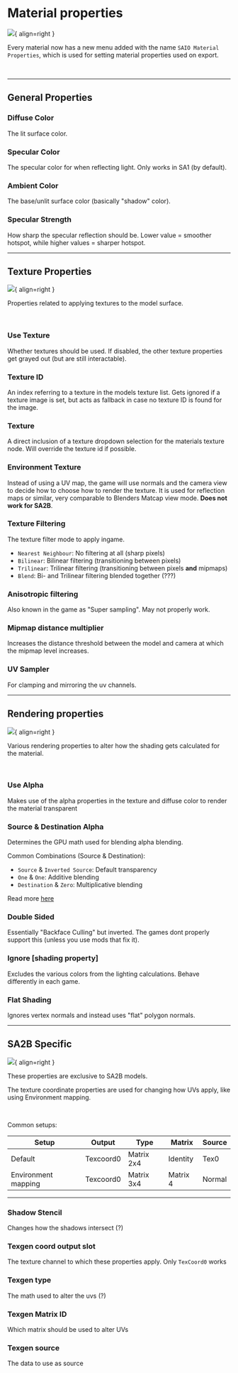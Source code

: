 # Material properties
![](../../img/ui_material_properties.png){ align=right }

Every material now has a new menu added with the name `SAIO Material Properties`, which is used for setting material properties used on export.

<br clear="right"/>

---

## General Properties

### Diffuse Color
The lit surface color.

### Specular Color
The specular color for when reflecting light. Only works in SA1 (by default).

### Ambient Color
The base/unlit surface color (basically "shadow" color).

### Specular Strength
How sharp the specular reflection should be. Lower value = smoother hotspot, while higher values = sharper hotspot.

---

## Texture Properties
![](../../img/ui_material_texture_properties.png){ align=right }

Properties related to applying textures to the model surface.

<br clear="right"/>

### Use Texture
Whether textures should be used. If disabled, the other texture properties get grayed out (but are still interactable).

### Texture ID
An index referring to a texture in the models texture list. Gets ignored if a texture image is set, but acts as fallback in case no texture ID is found for the image.

### Texture
A direct inclusion of a texture dropdown selection for the materials texture node. Will override the texture id if possible.

### Environment Texture
Instead of using a UV map, the game will use normals and the camera view to decide how to choose how to render the texture. It is used for reflection maps or similar, very comparable to Blenders Matcap view mode. **Does not work for SA2B**.

### Texture Filtering
The texture filter mode to apply ingame.

- `Nearest Neighbour`: No filtering at all (sharp pixels)
- `Bilinear`: Bilinear filtering (transitioning between pixels)
- `Trilinear`: Trilinear filtering (transitioning between pixels **and** mipmaps)
- `Blend`: Bi- and Trilinear filtering blended together (???)

### Anisotropic filtering
Also known in the game as "Super sampling". May not properly work.

### Mipmap distance multiplier
Increases the distance threshold between the model and camera at which the mipmap level increases.

### UV Sampler
For clamping and mirroring the uv channels.

---

## Rendering properties
![](../../img/ui_material_rendering_properties.png){ align=right }

Various rendering properties to alter how the shading gets calculated for the material.

<br clear="right"/>

### Use Alpha
Makes use of the alpha properties in the texture and diffuse color to render the material transparent

### Source & Destination Alpha
Determines the GPU math used for blending alpha blending.

Common Combinations (Source & Destination):

- `Source` & `Inverted Source`: Default transparency
- `One` & `One`: Additive blending
- `Destination` & `Zero`: Multiplicative blending

Read more [here](https://www.learnopengles.com/android-lesson-five-an-introduction-to-blending/)

### Double Sided
Essentially "Backface Culling" but inverted. The games dont properly support this (unless you use mods that fix it).

### Ignore [shading property]
Excludes the various colors from the lighting calculations. Behave differently in each game.

### Flat Shading
Ignores vertex normals and instead uses "flat" polygon normals.

---

## SA2B Specific
![](../../img/ui_material_sa2b_properties.png){ align=right }

These properties are exclusive to SA2B models.

The texture coordinate properties are used for changing how UVs apply, like using Environment mapping.

<br clear="right"/>

Common setups:

| **Setup**           	| **Output** 	| **Type**   	| **Matrix** 	| **Source** 	|
|---------------------	|------------	|------------	|------------	|------------	|
| Default             	| Texcoord0  	| Matrix 2x4 	| Identity   	| Tex0       	|
| Environment mapping 	| Texcoord0  	| Matrix 3x4 	| Matrix 4   	| Normal     	|

---

### Shadow Stencil
Changes how the shadows intersect (?)

### Texgen coord output slot
The texture channel to which these properties apply. Only `TexCoord0` works

### Texgen type
The math used to alter the uvs (?)

### Texgen Matrix ID
Which matrix should be used to alter UVs

### Texgen source
The data to use as source